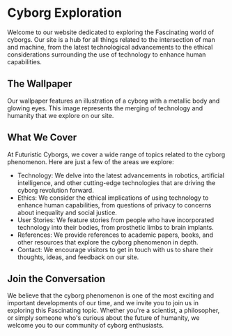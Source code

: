 <!--font:Cabin-->

# Cyborg Exploration

Welcome to our website dedicated to exploring the Fas<wbr>ci<wbr>na<wbr>ting world of cyborgs. Our site is a hub for all things related to the intersection of man and machine, from the latest technological advancements to the ethical considerations surrounding the use of technology to enhance human capabilities.

## The Wallpaper

Our wallpaper features an illustration of a cyborg with a metallic body and glowing eyes. This image represents the merging of technology and humanity that we explore on our site.

## What We Cover

At Futuristic Cyborgs, we cover a wide range of topics related to the cyborg phenomenon. Here are just a few of the areas we explore:

-   Technology: We delve into the latest advancements in robotics, artificial intelligence, and other cutting-edge technologies that are driving the cyborg revolution forward.
-   Ethics: We consider the ethical implications of using technology to enhance human capabilities, from questions of privacy to concerns about inequality and social justice.
-   User Stories: We feature stories from people who have incorporated technology into their bodies, from prosthetic limbs to brain implants.
-   References: We provide references to academic papers, books, and other resources that explore the cyborg phenomenon in depth.
-   Contact: We encourage visitors to get in touch with us to share their thoughts, ideas, and feedback on our site.

## Join the Conversation

We believe that the cyborg phenomenon is one of the most exciting and important developments of our time, and we invite you to join us in exploring this Fas<wbr>ci<wbr>na<wbr>ting topic. Whether you're a scientist, a philosopher, or simply someone who's curious about the future of humanity, we welcome you to our community of cyborg enthusiasts.

<!--

Write me content for website with wallpaper which alt text is:

"An illustration of a cyborg with a metallic body and glowing eyes"

The name/title of the page should not be 1:1 copy of the alt text but rather a real content of the website which is using this wallpaper.

- Use markdown format
- Start with heading
- Heading should be short and concise
- The content should look like a real website
- The website should not be about the wallpaper, wallpaper is just a related background
- Heading should be contain work "wallpaper" or "background"
- Include real sections like references, contact, user stories, etc. use things relevant to the page purpose.
- Feel free to use structure like headings, bullets, numbering, blockquotes, paragraphs, horizontal lines, etc.
- You can use formatting like bold or _italic_
- You can include UTF-8 emojis
- Links should be only #hash anchors (and you can refer to the document itself)
- Do not include images


---


# Futuristic Cyborgs: Exploring the Intersection of Man and Machine

Welcome to our website dedicated to exploring the Fas<wbr>ci<wbr>na<wbr>ting world of cyborgs. Our site is a hub for all things related to the intersection of man and machine, from the latest technological advancements to the ethical considerations surrounding the use of technology to enhance human capabilities.

## The Wallpaper

Our wallpaper features an illustration of a cyborg with a metallic body and glowing eyes. This image represents the merging of technology and humanity that we explore on our site.

## What We Cover

At Futuristic Cyborgs, we cover a wide range of topics related to the cyborg phenomenon. Here are just a few of the areas we explore:

- Technology: We delve into the latest advancements in robotics, artificial intelligence, and other cutting-edge technologies that are driving the cyborg revolution forward.
- Ethics: We consider the ethical implications of using technology to enhance human capabilities, from questions of privacy to concerns about inequality and social justice.
- User Stories: We feature stories from people who have incorporated technology into their bodies, from prosthetic limbs to brain implants.
- References: We provide references to academic papers, books, and other resources that explore the cyborg phenomenon in depth.
- Contact: We encourage visitors to get in touch with us to share their thoughts, ideas, and feedback on our site.

## Join the Conversation

We believe that the cyborg phenomenon is one of the most exciting and important developments of our time, and we invite you to join us in exploring this Fas<wbr>ci<wbr>na<wbr>ting topic. Whether you're a scientist, a philosopher, or simply someone who's curious about the future of humanity, we welcome you to our community of cyborg enthusiasts.

-->
